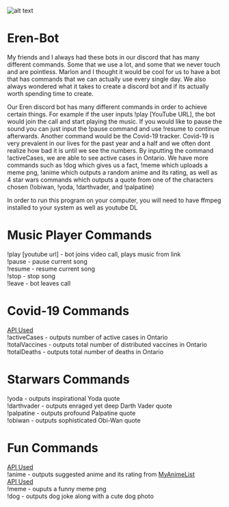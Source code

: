 ![alt text](https://pbs.twimg.com/media/EZORBIsUMAEVk8H.jpg)
# Eren-Bot
My friends and I always had these bots in our discord that has many different commands. Some that we use a lot, and some that we never touch and are pointless. Marlon and I thought it would be cool for us to have a bot that has commands that we can actually use every single day. We also always wondered what it takes to create a discord bot and if its actually worth spending time to create.

Our Eren discord bot has many different commands in order to achieve certain things. For example if the user inputs !play [YouTube URL], the bot would join the call and start playing the music. If you would like to pause the sound you can just input the !pause command and use !resume to continue afterwards. Another command would be the Covid-19 tracker. Covid-19 is very prevalent in our lives for the past year and a half and we often dont realize how bad it is until we see the numbers. By inputting the command !activeCases, we are able to see active cases in Ontario. We have more commands such as !dog which gives us a fact, !meme which uploads a meme png, !anime which outputs a random anime and its rating, as well as 4 star wars commands which outputs a quote from one of the characters chosen (!obiwan, !yoda, !darthvader, and !palpatine)

In order to run this program on your computer, you will need to have ffmpeg installed to your system as well as youtube DL

# Music Player Commands
!play [youtube url] - bot joins video call, plays music from link<br/>!pause - pause current song<br/>!resume - resume current song<br/>!stop - stop song<br/>!leave - bot leaves call

# Covid-19 Commands
[API Used](https://opencovid.ca/api/)<br/>!activeCases - outputs number of active cases in Ontario<br/>!totalVaccines - outputs total number of distributed vaccines in Ontario<br/>!totalDeaths - outputs total number of deaths in Ontario

# Starwars Commands
!yoda - outputs inspirational Yoda quote<br/>!darthvader - outputs enraged yet deep Darth Vader quote<br/>!palpatine - outputs profound Palpatine quote<br/>!obiwan - outputs sophisticated Obi-Wan quote

# Fun Commands
[API Used](https://mal-api.readthedocs.io/en/latest/)<br/>!anime - outputs suggested anime and its rating from [MyAnimeList](https://myanimelist.net)<br/>[API Used](https://some-random-api.ml/)<br/>!meme - ouputs a funny meme png<br/>!dog - outputs dog joke along with a cute dog photo

